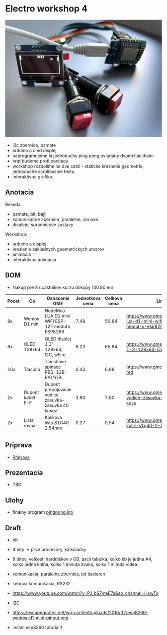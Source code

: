 # Electro workshop 4

![preview](preview.jpg)

- i2c zbernice, pamate
- arduino a oled displej
- naprogramujeme si jednoduchy ping pong ovladany dvomi tlacidlami
- hrat budeme proti pocitacu
- workshop rozdelime na dve casti - staticke kreslenie geometrie, jednoduche scrollovanie textu
- interaktivna grafika

## Anotacia

Beseda:
  - pamate, bit, bajt
  - komunikacne zbernice, paralelne, seriove
  - displeje, suradnicove sustavy

Workshop:
  - arduino a displej
  - kreslenie zakladnych geometrickych utvarov
  - animacia
  - interaktivna animacia

## BOM

- Nakup pre 8 ucastnikov kurzu dokopy 140.90 eur

| Pocet | Co                            | Oznacenie GME                                 | Jednotkova cena | Celkova cena | Linka         |
|-------|-------------------------------|-----------------------------------------------|-----------------|--------------|---------------|
| 8x    | Wemos D1 mini                 | NodeMcu LUA D1 mini WIFI ESP-12F modul s ESP8266  | 7.48        | 59.84        | https://www.gme.sk/nodemcu-lua-d1-mini-wifi-esp-12f-modul-s-esp8266 |
| 8x    | OLED 128x64                   | OLED displej 1,3" 128x64, I2C, white          | 8.23            | 65.84        | https://www.gme.sk/oled-displej-1-3-128x64-i2c-white
| 16x   | Tlacidlo                      | Tlacidlove spinace PBS-12B-R/G/Y/BL           | 0.43            | 6.88         | https://www.gme.sk/p-pb303b-red |
| 2x    | Dupont kabel F-F              | Dupont prepojovacie vodice zasuvka-zasuvka 40 kusov | 3.90      | 7.80         | https://www.gme.sk/propojovaci-vodice-zasuvka-zasuvka-40-kusu |
| 2x    | Lista rovna                   | Kolikova lista S1G40 2.54mm                   | 0.27            | 0.54         | https://www.gme.sk/oboustranny-kolik-s1g40-2-54mm |

## Priprava
- [Priprava](priprava/priprava.md)

## Prezentacia
- TBD

## Ulohy
- finalny program [pingpong.ino](pingpong.ino)

## Draft

- bit
- 4 bity -> prve procesory, kalkulacky
- 8 bitov, velkosti harddiskov v GB, ascii tabulka, kolko kb je jedna A4, kolko jedna kniha, kolko 1 minuta zvuku,
kolko 1 minuta videa

- komunikacia, paralelna zbernica, lpt tlaciaren
- seriova komunikacia, RS232
- https://www.youtube.com/watch?v=PJ_bS7meE7s&ab_channel=HowTo
- I2C
- https://escapequotes.net/wp-content/uploads/2016/02/esp8266-wemos-d1-mini-pinout.png
- install esp8266 tutorial!!